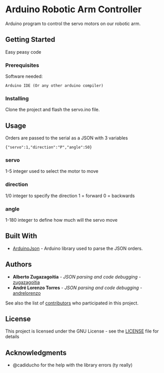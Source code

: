 # Arduino Robotic Arm Controller

Arduino program to control the servo motors on our robotic arm.

## Getting Started

Easy peasy code

### Prerequisites

Software needed:

```
Arduino IDE (Or any other arduino compiler)
```

### Installing

Clone the project and flash the servo.ino file.


## Usage

Orders are passed to the serial as a JSON with 3 variables

```
{"servo":1,"direction":"P","angle":50}
```

### servo

1-5 integer used to select the motor to move



### direction

1/0 integer to specify the direction
1 = forward
0 = backwards

### angle

1-180 integer to define how much will the servo move


## Built With

* [ArduinoJson](https://arduinojson.org/) - Arduino library used to parse the JSON orders.

## Authors

* **Alberto Zugazagoitia** - *JSON parsing and code debugging* - [zugazagoitia](https://github.com/zugazagoitia)
* **André Lorenzo Torres** - *JSON parsing and code debugging* - [andrelorenzo](https://github.com/andrelorenzo)

See also the list of [contributors](https://github.com/your/project/contributors) who participated in this project.

## License

This project is licensed under the GNU License - see the [LICENSE](LICENSE) file for details

## Acknowledgments

* @cadiducho for the help with the library errors (ty really)

